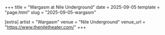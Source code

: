 +++
title = "Wargasm at Nile Underground"
date = 2025-09-05
template = "page.html"
slug = "2025-09-05-wargasm"

[extra]
artist = "Wargasm"
venue = "Nile Underground"
venue_url = "https://www.theniletheater.com/"
+++

